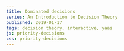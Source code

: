 ```yaml
---
title: Dominated decisions
series: An Introduction to Decision Theory
published: 2019-01-17
tags: decision theory, interactive, yaas
js: priority-decisions
css: priority-decisions
---
```


<!--more-->
